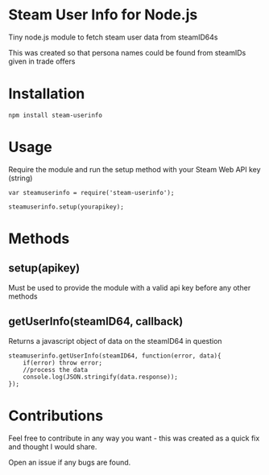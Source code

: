# Steam User Info for Node.js
Tiny node.js module to fetch steam user data from steamID64s

This was created so that persona names could be found from steamIDs given in trade offers

# Installation

```
npm install steam-userinfo
```

# Usage

Require the module and run the setup method with your Steam Web API key (string)

```
var steamuserinfo = require('steam-userinfo');

steamuserinfo.setup(yourapikey);
```
# Methods

## setup(apikey)

Must be used to provide the module with a valid api key before any other methods

## getUserInfo(steamID64, callback)

Returns a javascript object of data on the steamID64 in question

```
steamuserinfo.getUserInfo(steamID64, function(error, data){
	if(error) throw error;
	//process the data
	console.log(JSON.stringify(data.response));
});
```

# Contributions

Feel free to contribute in any way you want - this was created as a quick fix and thought I would share.

Open an issue if any bugs are found.